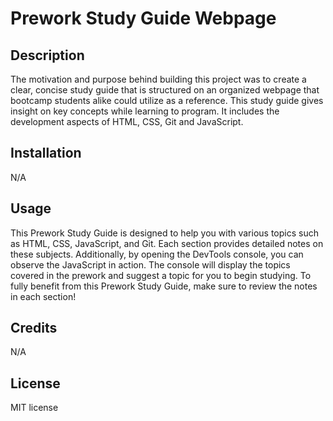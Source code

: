 # Prework Study Guide Webpage
## Description

The motivation and purpose behind building this project was to create a clear, concise study guide that is structured on an organized webpage that bootcamp students alike could utilize as a reference. This study guide gives insight on key concepts while learning to program. It includes the development aspects of HTML, CSS, Git and JavaScript.

## Installation

N/A

## Usage

This Prework Study Guide is designed to help you with various topics such as HTML, CSS, JavaScript, and Git. Each section provides detailed notes on these subjects. Additionally, by opening the DevTools console, you can observe the JavaScript in action. The console will display the topics covered in the prework and suggest a topic for you to begin studying. To fully benefit from this Prework Study Guide, make sure to review the notes in each section!

## Credits

N/A

## License

MIT license

